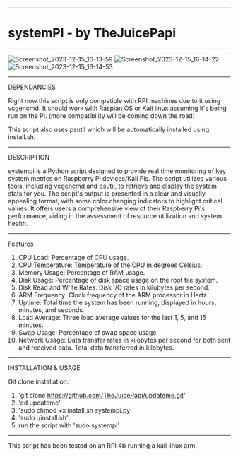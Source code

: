 -------------------------------------------------------------------------------------------------------------------------------------------

# systemPI - by TheJuicePapi

-------------------------------------------------------------------------------------------------------------------------------------------
![Screenshot_2023-12-15_16-13-59](https://github.com/TheJuicePapi/systempi/assets/134894632/29b66419-4856-4a18-b057-007d0f94a5a0)
![Screenshot_2023-12-15_16-14-22](https://github.com/TheJuicePapi/systempi/assets/134894632/014276be-1178-4102-9533-600d1b1e11d9)
![Screenshot_2023-12-15_16-14-53](https://github.com/TheJuicePapi/systempi/assets/134894632/f989887d-dbf3-4846-a375-28ff1fd5b0de)



------------------------------


DEPENDANCIES

Right now this script is only compatible with RPI machines due to it using vcgencmd. It should work with Raspian OS or Kali linux assuming it's being run on the PI.
(more compatibility will be coming down the road)

This script also uses psutil which will be automatically installed using install.sh.

-------------------------------

DESCRIPTION

systempi is a Python script designed to provide real time monitoring of key system metrics on Raspberry Pi devices/Kali Pis. The script utilizes various tools, including vcgencmd and psutil, to retrieve and display the system stats for you. The script's output is presented in a clear and visually appealing format, with some color changing indicators to highlight critical values. It offers users a comprehensive view of their Raspberry Pi's performance, aiding in the assessment of resource utilization and system health.

-------------------------------

Features

1. CPU Load: Percentage of CPU usage.
2. CPU Temperature: Temperature of the CPU in degrees Celsius.
3. Memory Usage: Percentage of RAM usage.
4. Disk Usage: Percentage of disk space usage on the root file system.
5. Disk Read and Write Rates: Disk I/O rates in kilobytes per second.
6. ARM Frequency: Clock frequency of the ARM processor in Hertz.
7. Uptime: Total time the system has been running, displayed in hours, minutes, and seconds.
8. Load Average: Three load average values for the last 1, 5, and 15 minutes.
9. Swap Usage: Percentage of swap space usage.
10. Network Usage: Data transfer rates in kilobytes per second for both sent and received data. Total data transferred in kilobytes.

-------------------------------

INSTALLATION & USAGE


Git clone installation:

1. 'git clone https://github.com/TheJuicePapi/updateme.git'
2. 'cd updateme'
3. 'sudo chmod +x install.sh systempi.py'
4. 'sudo ./install.sh'
5. run the script with 'sudo systempi'

 
-------------------------------

This script has been tested on an RPI 4b running a kali linux arm.
